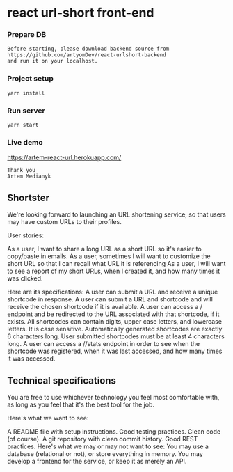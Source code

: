 # react url-short front-end

### Prepare DB
```
Before starting, please download backend source from 
https://github.com/artyomDev/react-urlshort-backend
and run it on your localhost.
```

### Project setup
```
yarn install
```

### Run server
```
yarn start
```


### Live demo

https://artem-react-url.herokuapp.com/

```
Thank you
Artem Medianyk
```


## Shortster

We're looking forward to launching an URL shortening service, so that users may have custom URLs to their profiles.

User stories:

As  a user, I want to share a long URL as a short URL so it's easier to copy/paste in emails.
As a user, sometimes I will want to customize the short URL so that I can recall what URL it is referencing
As a user, I will want to see a report of my short URLs, when I created it, and how many times it was clicked.

Here are its specifications:
A user can submit a URL and receive a unique shortcode in response.
A user can submit a URL and shortcode and will receive the chosen shortcode if it is available.
A user can access a /<shortcode> endpoint and be redirected to the URL associated with that shortcode, if it exists.
All shortcodes can contain digits, upper case letters, and lowercase letters. It is case sensitive.
Automatically generated shortcodes are exactly 6 characters long.
User submitted shortcodes must be at least 4 characters long.
A user can access a /<shortcode>/stats endpoint in order to see when the shortcode was registered, when it was last accessed, and how many times it was accessed.

## Technical specifications

You are free to use whichever technology you feel most comfortable with, as long as you feel that it's the best tool for the job. 

Here's what we want to see:

A README file with setup instructions.
Good testing practices.
Clean code (of course).
A git repository with clean commit history.
Good REST practices.
Here's what we may or may not want to see:
You may use a database (relational or not), or store everything in memory.
You may develop a frontend for the service, or keep it as merely an API.
